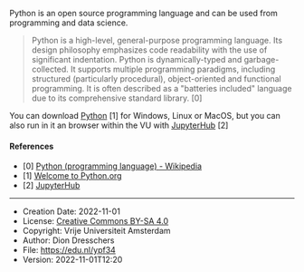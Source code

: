 Python is an open source programming language and can be used from programming and data science.

>Python is a high-level, general-purpose programming language. 
Its design philosophy emphasizes code readability with the use of significant indentation.
Python is dynamically-typed and garbage-collected. 
It supports multiple programming paradigms, including structured (particularly procedural), object-oriented and functional programming. 
It is often described as a "batteries included" language due to its comprehensive standard library. [0]

You can download [Python](https://www.python.org/) [1] for Windows, Linux or MacOS, but you can also run in it an browser within the VU with [JupyterHub](https://edu.nl/rqc9h) [2]

#### References

* [0] [Python (programming language) - Wikipedia](https://en.wikipedia.org/wiki/Python_(programming_language))
* [1] [Welcome to Python.org](https://www.python.org/)
* [2] [JupyterHub](https://edu.nl/rqc9h)
---

* Creation Date: 2022-11-01
* License: [Creative Commons BY-SA 4.0](https://edu.nl/ytqf3)
* Copyright: Vrije Universiteit Amsterdam
* Author: Dion Dresschers
* File: https://edu.nl/ypf34
* Version: 2022-11-01T12:20


